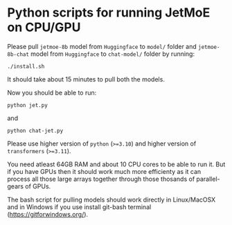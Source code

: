 # Python scripts for running JetMoE on CPU/GPU

Please pull `jetmoe-8b` model from `Huggingface` to `model/` folder and `jetmoe-8b-chat` model from `Huggingface` to `chat-model/` folder by running:
```
./install.sh
```
It should take about 15 minutes to pull both the models. 

Now you should be able to run:
```
python jet.py
```
and
```
python chat-jet.py
```
Please use higher version of `python` (`>=3.10`) and higher version of `transformers` (`>=3.11`).

You need atleast 64GB RAM and about 10 CPU cores to be able to run it. But if you have GPUs then it should work much more efficienty as it can process all those large arrays together through those thosands of parallel-gears of GPUs.

The bash script for pulling models should work directly in Linux/MacOSX and in Windows if you use install git-bash terminal (https://gitforwindows.org/).